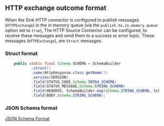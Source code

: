 ## HTTP exchange outcome format

When the Sink HTTP connector is configured to publish messages (`HTTPExchange`) in the in memory queue (via the `publish.to.in.memory.queue` 
option set to `true`), The HTTP Source Connector can be configured, to receive these messages and send them to a success or 
error topic.
These messages (`HTTPExchange`), are `Struct` messages.

### Struct format

```java
    public static final Schema SCHEMA = SchemaBuilder
            .struct()
            .name(HttpResponse.class.getName())
            .version(VERSION)
            .field(STATUS_CODE,Schema.INT64_SCHEMA)
            .field(STATUS_MESSAGE,Schema.STRING_SCHEMA)
            .field(HEADERS, SchemaBuilder.map(Schema.STRING_SCHEMA, SchemaBuilder.array(Schema.STRING_SCHEMA)).build())
            .field(BODY,Schema.STRING_SCHEMA);

```

### JSON Schema format

[JSON Schema Format](src/test/resources/http-exchange.json)
